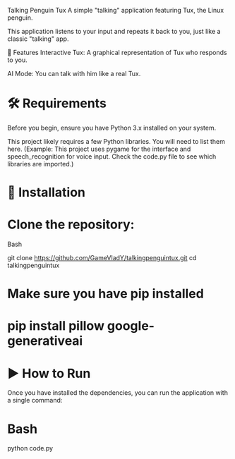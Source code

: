 Talking Penguin Tux
A simple "talking" application featuring Tux, the Linux penguin.

This application listens to your input and repeats it back to you, just like a classic "talking" app.

🌟 Features
Interactive Tux: A graphical representation of Tux who responds to you.

AI Mode: You can talk with him like a real Tux.

# 🛠️ Requirements
Before you begin, ensure you have Python 3.x installed on your system.

This project likely requires a few Python libraries. You will need to list them here. (Example: This project uses pygame for the interface and speech_recognition for voice input. Check the code.py file to see which libraries are imported.)

# 🚀 Installation
# Clone the repository:

Bash

git clone https://github.com/GameVladY/talkingpenguintux.git
cd talkingpenguintux

# Make sure you have pip installed
# pip install pillow google-generativeai

# ▶️ How to Run
Once you have installed the dependencies, you can run the application with a single command:

# Bash

python code.py
